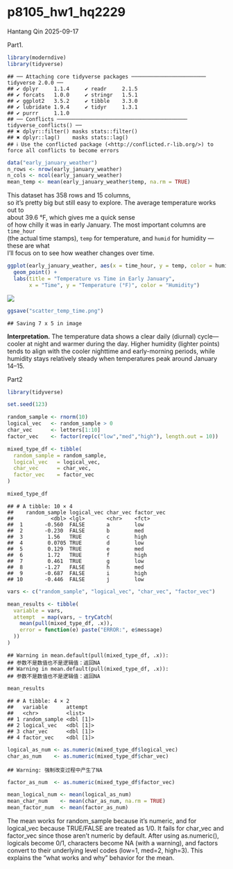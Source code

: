 p8105_hw1_hq2229
================
Hantang Qin
2025-09-17

Part1.

``` r
library(moderndive)
library(tidyverse)
```

    ## ── Attaching core tidyverse packages ──────────────────────── tidyverse 2.0.0 ──
    ## ✔ dplyr     1.1.4     ✔ readr     2.1.5
    ## ✔ forcats   1.0.0     ✔ stringr   1.5.1
    ## ✔ ggplot2   3.5.2     ✔ tibble    3.3.0
    ## ✔ lubridate 1.9.4     ✔ tidyr     1.3.1
    ## ✔ purrr     1.1.0     
    ## ── Conflicts ────────────────────────────────────────── tidyverse_conflicts() ──
    ## ✖ dplyr::filter() masks stats::filter()
    ## ✖ dplyr::lag()    masks stats::lag()
    ## ℹ Use the conflicted package (<http://conflicted.r-lib.org/>) to force all conflicts to become errors

``` r
data("early_january_weather")
n_rows <- nrow(early_january_weather)
n_cols <- ncol(early_january_weather)
mean_temp <- mean(early_january_weather$temp, na.rm = TRUE)
```

This dataset has 358 rows and 15 columns,  
so it’s pretty big but still easy to explore. The average temperature
works out to  
about 39.6 °F, which gives me a quick sense  
of how chilly it was in early January. The most important columns are
`time_hour`  
(the actual time stamps), `temp` for temperature, and `humid` for
humidity — these are what  
I’ll focus on to see how weather changes over time.

``` r
ggplot(early_january_weather, aes(x = time_hour, y = temp, color = humid)) +
  geom_point() +
  labs(title = "Temperature vs Time in Early January",
       x = "Time", y = "Temperature (°F)", color = "Humidity")
```

![](p8105_hw1_hq2229_files/figure-gfm/unnamed-chunk-2-1.png)<!-- -->

``` r
ggsave("scatter_temp_time.png")
```

    ## Saving 7 x 5 in image

**Interpretation.** The temperature data shows a clear daily (diurnal)
cycle—cooler at night and warmer during the day. Higher humidity
(lighter points) tends to align with the cooler nighttime and
early-morning periods, while humidity stays relatively steady when
temperatures peak around January 14–15.

Part2

``` r
library(tidyverse)

set.seed(123)  

random_sample <- rnorm(10)                     
logical_vec   <- random_sample > 0           
char_vec      <- letters[1:10]                 
factor_vec    <- factor(rep(c("low","med","high"), length.out = 10))  

mixed_type_df <- tibble(
  random_sample = random_sample,
  logical_vec   = logical_vec,
  char_vec      = char_vec,
  factor_vec    = factor_vec
)

mixed_type_df
```

    ## # A tibble: 10 × 4
    ##    random_sample logical_vec char_vec factor_vec
    ##            <dbl> <lgl>       <chr>    <fct>     
    ##  1       -0.560  FALSE       a        low       
    ##  2       -0.230  FALSE       b        med       
    ##  3        1.56   TRUE        c        high      
    ##  4        0.0705 TRUE        d        low       
    ##  5        0.129  TRUE        e        med       
    ##  6        1.72   TRUE        f        high      
    ##  7        0.461  TRUE        g        low       
    ##  8       -1.27   FALSE       h        med       
    ##  9       -0.687  FALSE       i        high      
    ## 10       -0.446  FALSE       j        low

``` r
vars <- c("random_sample", "logical_vec", "char_vec", "factor_vec")

mean_results <- tibble(
  variable = vars,
  attempt  = map(vars, ~ tryCatch(
    mean(pull(mixed_type_df, .x)), 
    error = function(e) paste("ERROR:", e$message)
  ))
)
```

    ## Warning in mean.default(pull(mixed_type_df, .x)):
    ## 参数不是数值也不是逻辑值：返回NA
    ## Warning in mean.default(pull(mixed_type_df, .x)):
    ## 参数不是数值也不是逻辑值：返回NA

``` r
mean_results
```

    ## # A tibble: 4 × 2
    ##   variable      attempt  
    ##   <chr>         <list>   
    ## 1 random_sample <dbl [1]>
    ## 2 logical_vec   <dbl [1]>
    ## 3 char_vec      <dbl [1]>
    ## 4 factor_vec    <dbl [1]>

``` r
logical_as_num <- as.numeric(mixed_type_df$logical_vec)  
char_as_num    <- as.numeric(mixed_type_df$char_vec)    
```

    ## Warning: 强制改变过程中产生了NA

``` r
factor_as_num  <- as.numeric(mixed_type_df$factor_vec)  

mean_logical_num <- mean(logical_as_num)
mean_char_num    <- mean(char_as_num, na.rm = TRUE)  
mean_factor_num  <- mean(factor_as_num)
```

The mean works for random_sample because it’s numeric, and for
logical_vec because TRUE/FALSE are treated as 1/0. It fails for char_vec
and factor_vec since those aren’t numeric by default. After using
as.numeric(), logicals become 0/1, characters become NA (with a
warning), and factors convert to their underlying level codes (low=1,
med=2, high=3). This explains the “what works and why” behavior for the
mean.
